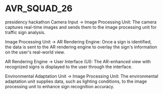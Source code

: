 # AVR_SQUAD_26
presidency hackathon
Camera Input → Image Processing Unit: The camera captures real-time images and sends them to the image processing unit for traffic sign analysis.

Image Processing Unit → AR Rendering Engine: Once a sign is identified, the data is sent to the AR rendering engine to overlay the sign's information on the user's real-world view.

AR Rendering Engine → User Interface (UI): The AR-enhanced view with recognized signs is displayed to the user through the interface.

Environmental Adaptation Unit → Image Processing Unit: The environmental adaptation unit supplies data, such as lighting conditions, to the image processing unit to enhance sign recognition accuracy.

